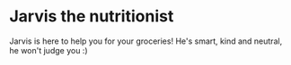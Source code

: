 # Jarvis the nutritionist

Jarvis is here to help you for your groceries! He's smart, kind and neutral, he won't judge you :)


